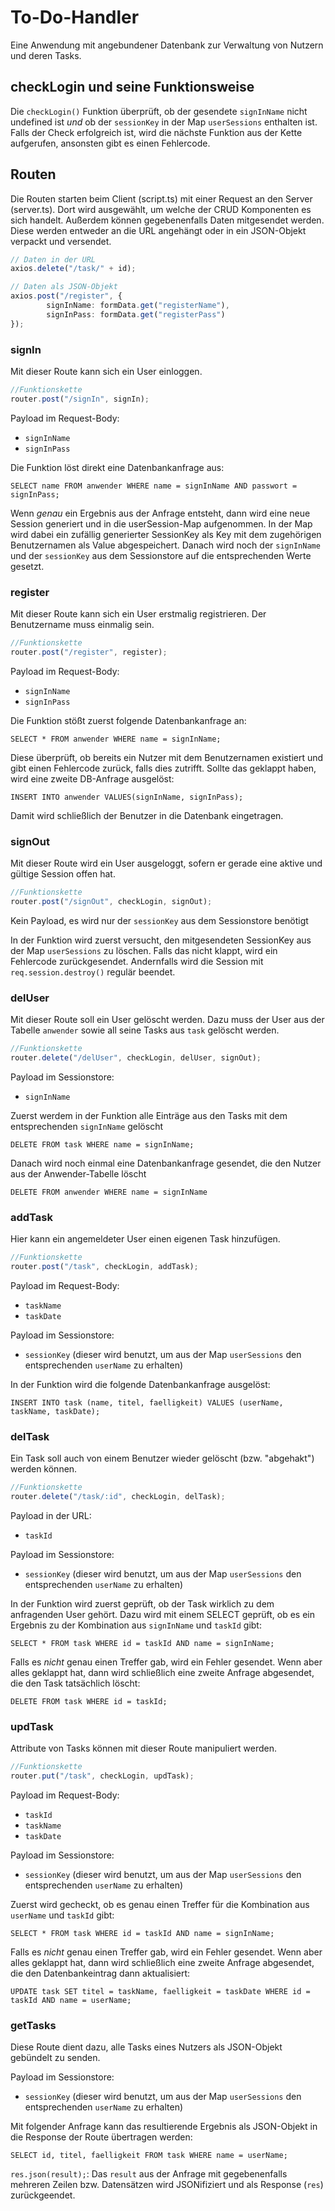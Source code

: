 # To-Do-Handler
Eine Anwendung mit angebundener Datenbank zur Verwaltung von Nutzern und deren Tasks.

## checkLogin und seine Funktionsweise
Die `checkLogin()` Funktion überprüft, ob der gesendete `signInName` nicht undefined ist *und* ob der `sessionKey` in der Map `userSessions` enthalten ist.
Falls der Check erfolgreich ist, wird die nächste Funktion aus der Kette aufgerufen, ansonsten gibt es einen Fehlercode.

## Routen
Die Routen starten beim Client (script.ts) mit einer Request an den Server (server.ts). Dort wird ausgewählt, um welche der CRUD Komponenten es sich handelt. Außerdem können gegebenenfalls Daten mitgesendet werden. Diese werden entweder an die URL angehängt oder in ein JSON-Objekt verpackt und versendet.

``` typescript
// Daten in der URL
axios.delete("/task/" + id);

// Daten als JSON-Objekt
axios.post("/register", {
        signInName: formData.get("registerName"),
        signInPass: formData.get("registerPass")
});
```

### signIn
Mit dieser Route kann sich ein User einloggen.

``` typescript
//Funktionskette
router.post("/signIn", signIn);
```

Payload im Request-Body: 
- `signInName`
- `signInPass`

Die Funktion löst direkt eine Datenbankanfrage aus: 

`SELECT name FROM anwender WHERE name = signInName AND passwort = signInPass;`

Wenn *genau* ein Ergebnis aus der Anfrage entsteht, dann wird eine neue Session generiert und in die userSession-Map aufgenommen.
In der Map wird dabei ein zufällig generierter SessionKey als Key mit dem zugehörigen Benutzernamen als Value abgespeichert.
Danach wird noch der `signInName` und der `sessionKey` aus dem Sessionstore auf die entsprechenden Werte gesetzt.

### register
Mit dieser Route kann sich ein User erstmalig registrieren. Der Benutzername muss einmalig sein.

``` typescript
//Funktionskette
router.post("/register", register);
```

Payload im Request-Body:
- `signInName`
- `signInPass`

Die Funktion stößt zuerst folgende Datenbankanfrage an: 

`SELECT * FROM anwender WHERE name = signInName;`

Diese überprüft, ob bereits ein Nutzer mit dem Benutzernamen existiert und gibt einen Fehlercode zurück, falls dies zutrifft.
Sollte das geklappt haben, wird eine zweite DB-Anfrage ausgelöst: 

`INSERT INTO anwender VALUES(signInName, signInPass);`

Damit wird schließlich der Benutzer in die Datenbank eingetragen.

### signOut
Mit dieser Route wird ein User ausgeloggt, sofern er gerade eine aktive und gültige Session offen hat.

``` typescript
//Funktionskette
router.post("/signOut", checkLogin, signOut);
```

Kein Payload, es wird nur der `sessionKey` aus dem Sessionstore benötigt

In der Funktion wird zuerst versucht, den mitgesendeten SessionKey aus der Map `userSessions` zu löschen.
Falls das nicht klappt, wird ein Fehlercode zurückgesendet.
Andernfalls wird die Session mit `req.session.destroy()` regulär beendet.

### delUser
Mit dieser Route soll ein User gelöscht werden. Dazu muss der User aus der Tabelle `anwender` sowie all seine Tasks aus
`task` gelöscht werden.

``` typescript
//Funktionskette
router.delete("/delUser", checkLogin, delUser, signOut);
```

Payload im Sessionstore:
- `signInName`

Zuerst werdem in der Funktion alle Einträge aus den Tasks mit dem entsprechenden `signInName` gelöscht 

`DELETE FROM task WHERE name = signInName;`

Danach wird noch einmal eine Datenbankanfrage gesendet, die den Nutzer aus der Anwender-Tabelle löscht 

`DELETE FROM anwender WHERE name = signInName`


### addTask
Hier kann ein angemeldeter User einen eigenen Task hinzufügen.

``` typescript
//Funktionskette
router.post("/task", checkLogin, addTask);
```

Payload im Request-Body:
- `taskName`
- `taskDate`

Payload im Sessionstore:
- `sessionKey` (dieser wird benutzt, um aus der Map `userSessions` den entsprechenden `userName` zu erhalten)

In der Funktion wird die folgende Datenbankanfrage ausgelöst: 

`INSERT INTO task (name, titel, faelligkeit) VALUES (userName, taskName, taskDate);`


### delTask
Ein Task soll auch von einem Benutzer wieder gelöscht (bzw. "abgehakt") werden können.

``` typescript
//Funktionskette
router.delete("/task/:id", checkLogin, delTask);
```

Payload in der URL:
- `taskId`

Payload im Sessionstore:
- `sessionKey` (dieser wird benutzt, um aus der Map `userSessions` den entsprechenden `userName` zu erhalten)

In der Funktion wird zuerst geprüft, ob der Task wirklich zu dem anfragenden User gehört. 
Dazu wird mit einem SELECT geprüft, ob es ein Ergebnis zu der Kombination aus `signInName` und `taskId` gibt:

`SELECT * FROM task WHERE id = taskId AND name = signInName;` 

Falls es *nicht* genau einen Treffer gab, wird ein Fehler gesendet.
Wenn aber alles geklappt hat, dann wird schließlich eine zweite Anfrage abgesendet, die den Task tatsächlich löscht: 

`DELETE FROM task WHERE id = taskId;`


### updTask
Attribute von Tasks können mit dieser Route manipuliert werden.

``` typescript
//Funktionskette
router.put("/task", checkLogin, updTask);
```

Payload im Request-Body:
- `taskId`
- `taskName`
- `taskDate`

Payload im Sessionstore:
- `sessionKey` (dieser wird benutzt, um aus der Map `userSessions` den entsprechenden `userName` zu erhalten)

Zuerst wird gecheckt, ob es genau einen Treffer für die Kombination aus `userName` und `taskId` gibt: 

`SELECT * FROM task WHERE id = taskId AND name = signInName;`

Falls es *nicht* genau einen Treffer gab, wird ein Fehler gesendet.
Wenn aber alles geklappt hat, dann wird schließlich eine zweite Anfrage abgesendet, die den Datenbankeintrag dann aktualisiert: 

`UPDATE task SET titel = taskName, faelligkeit = taskDate WHERE id = taskId AND name = userName;`


### getTasks
Diese Route dient dazu, alle Tasks eines Nutzers als JSON-Objekt gebündelt zu senden.

Payload im Sessionstore:
- `sessionKey` (dieser wird benutzt, um aus der Map `userSessions` den entsprechenden `userName` zu erhalten)

Mit folgender Anfrage kann das resultierende Ergebnis als JSON-Objekt in die Response der Route übertragen werden:

`SELECT id, titel, faelligkeit FROM task WHERE name = userName;`


`res.json(result);`:
Das `result` aus der Anfrage mit gegebenenfalls mehreren Zeilen bzw. Datensätzen wird JSONifiziert und als Response (`res`) zurückgeendet.